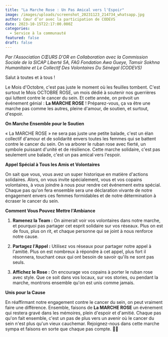 ```yaml
---
title: "La Marche Rose : Un Pas Amical vers l'Espoir"
image: /images/uploads/screenshot_20231123_214734_whatsapp.jpg
author: Cœur d’or avec la participation de CODEVS
date: 2023-10-15T22:17:00.000Z
categories:
  - Service à la communauté
featured: false
draft: false
---
```

*Par l'Association CŒURS D’OR en Collaboration avec la Commission Sociale de la SICAP Liberté 5A, FAG Fondation Awa Gueye, Tamsir Sokhna Humanitaire et Le Collectif Des Volontaires Du Sénégal (CODEVS)*

Salut à toutes et à tous !

Le Mois d'Octobre, c'est pas juste le moment où les feuilles tombent. C'est surtout le Mois OCTOBRE ROSE, un mois dédié à soutenir nos guerrières qui luttent contre le cancer du sein. Et cette année, on prévoit un événement génial : **La MARCHE ROSE** ! Préparez-vous, ça va être une marche pas comme les autres, pleine d'amour, de soutien, et surtout, d'espoir.

**On Marche Ensemble pour le Soutien**

« La MARCHE ROSE » ne sera pas juste une petite balade, c'est un élan collectif d'amour et de solidarité envers toutes les femmes qui se battent contre le cancer du sein. On va arborer le ruban rose avec fierté, un symbole puissant d'unité et de résilience. Cette marche solidaire, c'est pas seulement une balade, c'est un pas amical vers l'espoir.

**Appel Spécial à Tous les Amis et Volontaires**

On sait que vous, vous avez un super historique en matière d'actions solidaires. Alors, on vous invite spécialement, vous et vos copains volontaires, à vous joindre à nous pour rendre cet événement extra spécial. Chaque pas qu'on fera ensemble sera une déclaration vivante de notre engagement envers ces femmes formidables et de notre détermination à écraser le cancer du sein.

**Comment Vous Pouvez Mettre l'Ambiance**

1. **Ramenez la Team :** On aimerait voir vos volontaires dans notre marche, et pourquoi pas partager cet esprit solidaire sur vos réseaux. Plus on est de fous, plus on rit, et chaque personne qui se joint à nous renforce notre cause.

2. **Partagez l'Appel :** Utilisez vos réseaux pour partager notre appel à l'amitié. Plus on est nombreux à répondre à cet appel, plus fort il résonnera, touchant ceux qui ont besoin de savoir qu'ils ne sont pas seuls.

3. **Affichez le Rose :** On encourage vos copains à porter le ruban rose avec style. Que ce soit dans vos locaux, sur vos stories, ou pendant la marche, montrons ensemble qu'on est unis comme jamais.

**Unis pour la Cause**

En réaffirmant notre engagement contre le cancer du sein, on peut vraiment faire une différence. Ensemble, faisons de **La MARCHE ROSE** un événement qui restera gravé dans les mémoires, plein d'espoir et d'amitié. Chaque pas qu'on fait ensemble, c'est un pas de plus vers un avenir où le cancer du sein n'est plus qu'un vieux cauchemar. Rejoignez-nous dans cette marche sympa et faisons en sorte que chaque pas compte. 🎀💖

